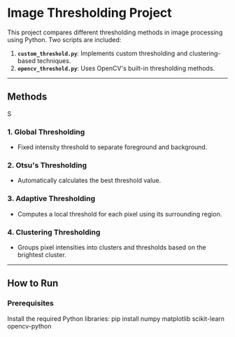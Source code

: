 # Image Thresholding Project

This project compares different thresholding methods in image processing using Python. Two scripts are included:

1. **`custom_threshold.py`**: Implements custom thresholding and clustering-based techniques.
2. **`opencv_threshold.py`**: Uses OpenCV's built-in thresholding methods.

---

## Methods
S
### 1. Global Thresholding
- Fixed intensity threshold to separate foreground and background.

### 2. Otsu's Thresholding
- Automatically calculates the best threshold value.

### 3. Adaptive Thresholding
- Computes a local threshold for each pixel using its surrounding region.

### 4. Clustering Thresholding
- Groups pixel intensities into clusters and thresholds based on the brightest cluster.

---

## How to Run

### Prerequisites
Install the required Python libraries:
pip install numpy matplotlib scikit-learn opencv-python
